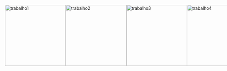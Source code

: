 <div style="display: flex;">
        <img src="https://github.com/user-attachments/assets/d54eee76-5c45-40c2-a533-8415ee167bde" alt="trabalho1" width="200"/>
    <img src="https://github.com/user-attachments/assets/707a3017-8d22-441a-be64-05c75091d342" alt="trabalho2" width="200"/>
    <img src="https://github.com/user-attachments/assets/859ac637-07fd-4e4d-b23e-23acac516604" alt="trabalho3" width="200"/>
    <img src="https://github.com/user-attachments/assets/9a050efc-3905-4b41-9a34-d8a4da3d74aa" alt="trabalho4" width="200"/>
    <img src="https://github.com/user-attachments/assets/4aeb9981-dcdf-4ea4-a25e-cc8354ef97c3" alt="trabalho5" width="200"/>
</div>
